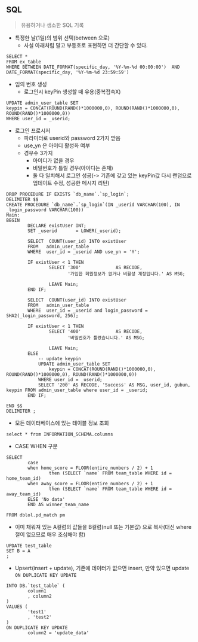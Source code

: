 ## SQL 
> 유용하거나 생소한 SQL 기록

- 특정한 날(1일)의 범위 선택(between 으로)
    - 사실 아래처럼 말고 부등호로 표현하면 더 간단할 수 있다.
```
SELECT *
FROM ex_table
WHERE BETWEEN DATE_FORMAT(specific_day, '%Y-%m-%d 00:00:00')  AND DATE_FORMAT(specific_day, '%Y-%m-%d 23:59:59')
``` 
- 임의 번호 생성
    - 로그인시 keyPin 생성할 때 유용(중복접속X)
```
UPDATE admin_user_table SET 
keypin = CONCAT(ROUND(RAND()*1000000,0), ROUND(RAND()*1000000,0), ROUND(RAND()*1000000,0))
WHERE user_id = _userid;
```

- 로그인 프로시저
    - 파라미터로 userid와 password 2가지 받음
    - use_yn 은 아이디 활성화 여부    
    - 경우수 3가지
        - 아이디가 없을 경우
        - 비밀번호가 틀릴 경우(아이디는 존재)
        - 둘 다 일치해서 로그인 성공(-> 기존에 갖고 있는 keyPin값 다시 랜덤으로 업데이트 수정, 성공한 메시지 리턴)
```
DROP PROCEDURE IF EXISTS `db_name`.`sp_login`;
DELIMITER $$
CREATE PROCEDURE `db_name`.`sp_login`(IN _userid VARCHAR(100), IN _login_password VARCHAR(100))
Main:
BEGIN
        DECLARE existUser INT;
        SET _userid       = LOWER(_userid);
        
        SELECT  COUNT(user_id) INTO existUser
        FROM   admin_user_table
        WHERE  user_id = _userid AND use_yn = 'Y';
        
        IF existUser < 1 THEN
                SELECT '300'             AS RECODE,
                       '가입한 회원정보가 없거나 비활성 계정입니다.' AS MSG;
                
                LEAVE Main;
        END IF;
        
        SELECT  COUNT(user_id) INTO existUser
        FROM   admin_user_table
        WHERE  user_id = _userid and login_password = SHA2(_login_password, 256);
        
        IF existUser < 1 THEN
                SELECT '400'             AS RECODE,
                       '비밀번호가 틀렸습니니다.' AS MSG;
                
                LEAVE Main;
        ELSE
        	-- update keypin      
        	UPDATE admin_user_table SET 
				keypin = CONCAT(ROUND(RAND()*1000000,0), ROUND(RAND()*1000000,0), ROUND(RAND()*1000000,0))
			WHERE user_id = _userid;
        	SELECT '200' AS RECODE, 'Success' AS MSG, user_id, gubun, keypin FROM admin_user_table where user_id = _userid; 
        END IF;

END $$
DELIMITER ;

```

- 모든 데이터베이스에 있는 테이블 정보 조회
```
select * from INFORMATION_SCHEMA.columns
```


- CASE WHEN 구문
```
SELECT  
        case 
        when home_score = FLOOR(entire_numbers / 2) + 1 
                then (SELECT `name` FROM team_table WHERE id = home_team_id)
        when away_score = FLOOR(entire_numbers / 2) + 1 
                then (SELECT `name` FROM team_table WHERE id = away_team_id)
        ELSE 'No data'
        END AS winner_team_name		

FROM dblol.pd_match pm
```


- 이미 채워져 있는 A컬럼의 값들을 B컬럼(null 또는 기본값) 으로 복사(대신 where절이 없으므로 매우 조심해야 함)
```
UPDATE test_table
SET B = A
;
```

- Upsert(insert + update), 기존에 데이터가 없으면 insert, 만약 있으면 update
`ON DUPLICATE KEY UPDATE`
```
INTO DB.`test_table` (
        column1
        , column2
)
VALUES (
        'test1'
        , 'test2'
)
ON DUPLICATE KEY UPDATE 
        column2 = 'update_data'

```

